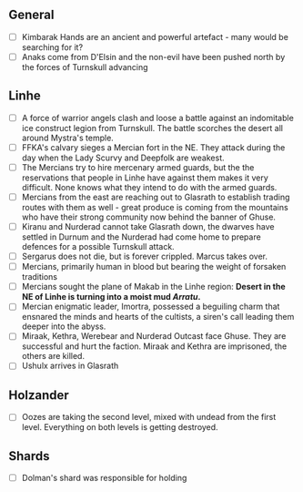 ## General

- [ ] Kimbarak Hands are an ancient and powerful artefact - many would be searching for it?
- [ ] Anaks come from D'Elsin and the non-evil have been pushed north by the forces of Turnskull advancing

## Linhe

- [ ] A force of warrior angels clash and loose a battle against an indomitable ice construct legion from Turnskull. The battle scorches the desert all around Mystra's temple.
- [ ] FFKA's calvary sieges a Mercian fort in the NE. They attack during the day when the Lady Scurvy and Deepfolk are weakest.
- [ ] The Mercians try to hire mercenary armed guards, but the the reservations that people in Linhe have against them makes it very difficult. None knows what they intend to do with the armed guards.
- [ ] Mercians from the east are reaching out to Glasrath to establish trading routes with them as well - great produce is coming from the mountains who have their strong community now behind the banner of Ghuse.
- [ ] Kiranu and Nurderad cannot take Glasrath down, the dwarves have settled in Durnum and the Nurderad had come home to prepare defences for a possible Turnskull attack.
- [ ] Sergarus does not die, but is forever crippled. Marcus takes over.
- [ ] Mercians, primarily human in blood but bearing the weight of forsaken traditions
- [ ] Mercians sought the plane of Makab in the Linhe region: **Desert in the NE of Linhe is turning into a moist mud *Arratu*.**
- [ ] Mercian enigmatic leader, Imortra, possessed a beguiling charm that ensnared the minds and hearts of the cultists, a siren's call leading them deeper into the abyss.
- [ ] Miraak, Kethra, Werebear and Nurderad Outcast face Ghuse. They are successful and hurt the faction. Miraak and Kethra are imprisoned, the others are killed.
- [ ] Ushulx arrives in Glasrath

## Holzander

- [ ] Oozes are taking the second level, mixed with undead from the first level. Everything on both levels is getting destroyed.

## Shards

- [ ] Dolman's shard was responsible for holding 